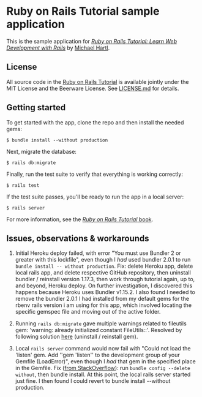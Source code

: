 # Ruby on Rails Tutorial sample application

This is the sample application for
[*Ruby on Rails Tutorial:
Learn Web Development with Rails*](https://www.railstutorial.org/)
by [Michael Hartl](http://www.michaelhartl.com/).

## License

All source code in the [Ruby on Rails Tutorial](https://www.railstutorial.org/)
is available jointly under the MIT License and the Beerware License. See
[LICENSE.md](LICENSE.md) for details.

## Getting started

To get started with the app, clone the repo and then install the needed gems:

```
$ bundle install --without production
```

Next, migrate the database:

```
$ rails db:migrate
```

Finally, run the test suite to verify that everything is working correctly:

```
$ rails test
```

If the test suite passes, you'll be ready to run the app in a local server:

```
$ rails server
```

For more information, see the
[*Ruby on Rails Tutorial* book](https://www.railstutorial.org/book).


## Issues, observations & workarounds

1. Initial Heroku deploy failed, with error "You must use Bundler 2 or greater with this lockfile", even though I _had_ used bundler 2.0.1 to run <code>bundle install -- without production</code>. Fix: delete Heroku app, delete local rails app, and delete respective GitHub repository, then uninstall bundler / reinstall version 1.17.3, then work through tutorial again, up to, and beyond, Heroku deploy. On further investigation, I discovered this happens because Heroku uses Bundler v1.15.2. I also found I needed to remove the bundler 2.0.1 I had installed from my default gems for the rbenv rails version i am using for this app, which involved locating the specific gemspec file and moving out of the active folder.

2. Running <code>rails db:migrate</code> gave multiple warnings related to fileutils gem: 'warning: already initialized constant FileUtils::<constant>'. Resolved by following solution [here](https://stackoverflow.com/questions/51334732/rails-5-2-0-with-ruby-2-5-1-console-warning-already-initialized-constant) (uninstall / reinstall gem).

3. Local <code>rails server</code> command would now fail with "Could not load the 'listen' gem. Add ''gem 'listen'' to the development group of your Gemfile (LoadError)", even though I _had_ that gem in the specified place in the Gemfile. Fix ([from StackOverflow](https://stackoverflow.com/questions/38663706/loaderror-could-not-load-the-listen-gem-rails-5)): run <code>bundle config --delete without</code>, then </code>bundle install</code>. At this point, the local rails server started just fine. I then found I could revert to </code>bundle install --without production</code>.
